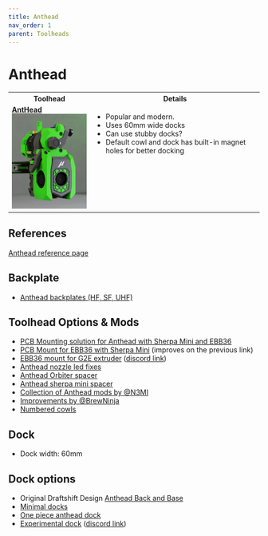 ```yaml
---
title: Anthead
nav_order: 1
parent: Toolheads
---
```


# Anthead

<table>
<tr><th>Toolhead</th><th>Details</th></tr>
<tr><td valign=top><strong><a href="Anthead.md">AntHead<br>
	<img src="../media/Toolheads/Anthead/Anthead.png" width=200></a></strong></td>
	<td valign=top><ul><li>Popular and modern.</li>
		<li>Uses 60mm wide docks</li>
    <li>Can use stubby docks?</li>
    <li>Default cowl and dock has built-in magnet holes for better docking</li>
	</ul></td></tr>

  </table>

## References
[Anthead reference page](https://github.com/PrintersForAnts/AntHead)


## Backplate
* [Anthead backplates (HF, SF, UHF)](https://github.com/DraftShift/StealthChanger/tree/main/STLs/Backplates)


## Toolhead Options & Mods

* [PCB Mounting solution for Anthead with Sherpa Mini and EBB36](https://github.com/DraftShift/StealthChanger/tree/main/UserMods/MugenMicko/Anthead%20Sherpa%20Mini%20EBB%2036%20PCB%20Mount)
* [PCB Mount for EBB36 with Sherpa Mini](https://github.com/DraftShift/StealthChanger/tree/main/UserMods/Tavroswyn/Anthead) (improves on the previous link)
* [EBB36 mount for G2E extruder](https://github.com/MakerMylo/G2E_EBB36_Mount) ([discord link](https://discord.com/channels/1226846451028725821/1322647877197103146))
* [Anthead nozzle led fixes](https://github.com/DraftShift/StealthChanger/tree/main/UserMods/Dweenz/Anthead%20nozzle%20led%20fixes)
* [Anthead Orbiter spacer](https://github.com/DraftShift/StealthChanger/tree/main/UserMods/Dweenz/AntheadOrbiterSpacer)
* [Anthead sherpa mini spacer](https://github.com/DraftShift/StealthChanger/tree/main/UserMods/Dweenz/AntheadSherpaMiniSpacer)
* [Collection of Anthead mods by @N3MI](https://github.com/DraftShift/StealthChanger/tree/main/UserMods/N3MI-DG/Anthead_Mods)
* [Improvements by @BrewNinja](https://github.com/DraftShift/StealthChanger/tree/main/UserMods/BrewNinja/Anthead)
* [Numbered cowls](https://github.com/DraftShift/StealthChanger/tree/main/UserMods/traxman25/Ant%20Head)


## Dock
* Dock width: 60mm

## Dock options
* Original Draftshift Design [Anthead Back and Base](https://github.com/DraftShift/ModularDock/tree/main/STLs/Anthead)
* [Minimal docks](https://www.printables.com/model/1110182-stealthchanger-anthead-minimal-docks)
* [One piece anthead dock](https://www.printables.com/model/1261776-one-piece-anthead-dock/files)
* [Experimental dock](https://www.printables.com/model/1441043-stealthchanger-anthead-dock-for-corexy-experimenta) ([discord link](https://discord.com/channels/1226846451028725821/1426882245037391872))










